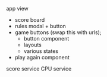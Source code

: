 

app view
- score board
- rules modal + button
- game buttons (swap this with urls);
  - button component
  - layouts
  - various states
- play again component

score service
CPU service


